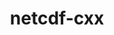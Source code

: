 ---
title: "netcdf-cxx"
layout: cache
categories: [package, develop]
meta: {"compilers": ["gcc@=11.1.0", "gcc@=11.4.0"], "num_specs": 17, "num_specs_by_stack": {"data-vis-sdk": 6, "e4s": 10, "root": 17}, "oss": ["ubuntu20.04", "ubuntu22.04"], "platforms": ["linux"], "stacks": ["data-vis-sdk", "e4s", "root"], "targets": ["x86_64_v3"], "versions": ["4.2"]}
spec_details: [{"compiler": "gcc@=11.1.0", "hash": "3tqwjmjgkxsupfhoimw7whslfouwwxt4", "os": "ubuntu20.04", "platform": "linux", "size": "-", "stacks": ["data-vis-sdk", "root"], "target": "x86_64_v3", "variants": ["build_system=autotools", "+netcdf4", "patches=8892291"], "versions": ["4.2"]}, {"compiler": "gcc@=11.4.0", "hash": "4jkerj3cmmueb6ynfayymdompchxquyu", "os": "ubuntu22.04", "platform": "linux", "size": "-", "stacks": ["e4s", "root"], "target": "x86_64_v3", "variants": ["build_system=autotools", "+netcdf4", "patches=8892291"], "versions": ["4.2"]}, {"compiler": "gcc@=11.4.0", "hash": "5rturl5wjm43dguzmb7hasad75u4bk4n", "os": "ubuntu22.04", "platform": "linux", "size": "-", "stacks": ["e4s", "root"], "target": "x86_64_v3", "variants": ["build_system=autotools", "+netcdf4", "patches=8892291"], "versions": ["4.2"]}, {"compiler": "gcc@=11.4.0", "hash": "7fpgubsjb5ur4j63cz6ib23zfctkk2j6", "os": "ubuntu22.04", "platform": "linux", "size": "-", "stacks": ["e4s", "root"], "target": "x86_64_v3", "variants": ["build_system=autotools", "+netcdf4", "patches=8892291"], "versions": ["4.2"]}, {"compiler": "gcc@=11.4.0", "hash": "azvo4wzpa4e7lmm4tnatbefprhcrvptl", "os": "ubuntu22.04", "platform": "linux", "size": "-", "stacks": ["e4s", "root"], "target": "x86_64_v3", "variants": ["build_system=autotools", "+netcdf4", "patches=8892291"], "versions": ["4.2"]}, {"compiler": "gcc@=11.4.0", "hash": "dgiepxgio2hb5sclvifl25el6hfgoexj", "os": "ubuntu22.04", "platform": "linux", "size": "-", "stacks": ["e4s", "root"], "target": "x86_64_v3", "variants": ["build_system=autotools", "+netcdf4", "patches=8892291"], "versions": ["4.2"]}, {"compiler": "gcc@=11.1.0", "hash": "etuvnwyfb4wtxyfbh63pl42mdfzisn27", "os": "ubuntu20.04", "platform": "linux", "size": "-", "stacks": ["data-vis-sdk", "root"], "target": "x86_64_v3", "variants": ["build_system=autotools", "+netcdf4", "patches=8892291"], "versions": ["4.2"]}, {"compiler": "gcc@=11.1.0", "hash": "gkhqcddbnpjrq7lura3myd4jddp7kidb", "os": "ubuntu20.04", "platform": "linux", "size": "-", "stacks": ["data-vis-sdk", "root"], "target": "x86_64_v3", "variants": ["build_system=autotools", "+netcdf4", "patches=8892291"], "versions": ["4.2"]}, {"compiler": "gcc@=11.4.0", "hash": "i4dskefk7pioowljcl3he2xctfy7sc43", "os": "ubuntu22.04", "platform": "linux", "size": "-", "stacks": ["e4s", "root"], "target": "x86_64_v3", "variants": ["build_system=autotools", "+netcdf4", "patches=8892291"], "versions": ["4.2"]}, {"compiler": "gcc@=11.1.0", "hash": "jtmf6g6ois2vn3yo76famcoec2gvxikp", "os": "ubuntu20.04", "platform": "linux", "size": "-", "stacks": ["root"], "target": "x86_64_v3", "variants": ["build_system=autotools", "+netcdf4", "patches=8892291"], "versions": ["4.2"]}, {"compiler": "gcc@=11.4.0", "hash": "k4em2rezltx7t4kmucf2x7eayjpaqd4y", "os": "ubuntu22.04", "platform": "linux", "size": "-", "stacks": ["e4s", "root"], "target": "x86_64_v3", "variants": ["build_system=autotools", "+netcdf4", "patches=8892291"], "versions": ["4.2"]}, {"compiler": "gcc@=11.1.0", "hash": "me7zuis3vduhhwizpfz4l3kpywzpnjzz", "os": "ubuntu20.04", "platform": "linux", "size": "-", "stacks": ["data-vis-sdk", "root"], "target": "x86_64_v3", "variants": ["build_system=autotools", "+netcdf4", "patches=8892291"], "versions": ["4.2"]}, {"compiler": "gcc@=11.4.0", "hash": "v2iqrwxgw3kz7dkyty2wtuyw4ik5eawp", "os": "ubuntu22.04", "platform": "linux", "size": "-", "stacks": ["e4s", "root"], "target": "x86_64_v3", "variants": ["build_system=autotools", "+netcdf4", "patches=8892291"], "versions": ["4.2"]}, {"compiler": "gcc@=11.4.0", "hash": "wbp5yf72hdrtyrxrqkfgmae3ometsiig", "os": "ubuntu22.04", "platform": "linux", "size": "-", "stacks": ["e4s", "root"], "target": "x86_64_v3", "variants": ["build_system=autotools", "+netcdf4", "patches=8892291"], "versions": ["4.2"]}, {"compiler": "gcc@=11.1.0", "hash": "x7pgkermdzblqt7sqjz7w3tgnnckjmu7", "os": "ubuntu20.04", "platform": "linux", "size": "-", "stacks": ["data-vis-sdk", "root"], "target": "x86_64_v3", "variants": ["build_system=autotools", "+netcdf4", "patches=8892291"], "versions": ["4.2"]}, {"compiler": "gcc@=11.4.0", "hash": "xnluzl4ddjlnivnm6ztzimlt6yss4vjb", "os": "ubuntu22.04", "platform": "linux", "size": "-", "stacks": ["e4s", "root"], "target": "x86_64_v3", "variants": ["build_system=autotools", "+netcdf4", "patches=8892291"], "versions": ["4.2"]}, {"compiler": "gcc@=11.1.0", "hash": "xyss5piwu3uzjyko6qtkmibilffnnhnx", "os": "ubuntu20.04", "platform": "linux", "size": "-", "stacks": ["data-vis-sdk", "root"], "target": "x86_64_v3", "variants": ["build_system=autotools", "+netcdf4", "patches=8892291"], "versions": ["4.2"]}]
---